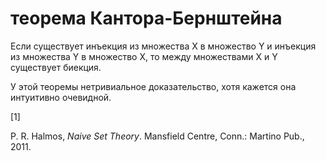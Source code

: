 # теорема Кантора-Бернштейна
Если существует инъекция из множества Х в множество Y и инъекция из множества Y в множество Х, то между множествами X и Y существует биекция.

У этой теоремы нетривиальное доказательство, хотя кажется она интуитивно очевидной.

\[1\]

P. R. Halmos, _Naive Set Theory_. Mansfield Centre, Conn.: Martino Pub., 2011.